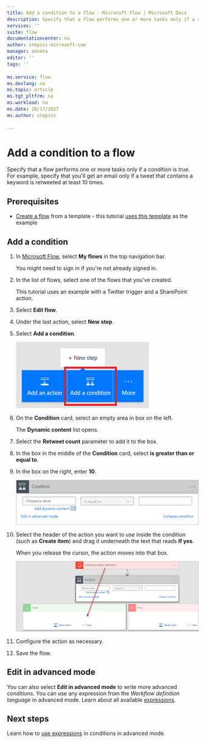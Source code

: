 ```yaml
---
title: Add a condition to a flow - Microsoft Flow | Microsoft Docs
description: Specify that a flow performs one or more tasks only if a condition is true.
services: ''
suite: flow
documentationcenter: na
author: stepsic-microsoft-com
manager: anneta
editor: ''
tags: ''

ms.service: flow
ms.devlang: na
ms.topic: article
ms.tgt_pltfrm: na
ms.workload: na
ms.date: 10/17/2017
ms.author: stepsic

---
```

# Add a condition to a flow

Specify that a flow performs one or more tasks only if a condition is true. For example, specify that you'll get an email only if a tweet that contains a keyword is retweeted at least 10 times.

## Prerequisites

* [Create a flow](get-started-logic-template.md) from a template - this tutorial [uses this template](https://flow.microsoft.com/galleries/public/templates/e78571e5c70e4806a18eeacba5a897c8/) as the example

## Add a condition

1. In [Microsoft Flow](https://flow.microsoft.com), select **My flows** in the top navigation bar.

    You might need to sign in if you're not already signed in.

1. In the list of flows, select one of the flows that you've created.

    This tutorial uses an example with a Twitter trigger and a SharePoint action.

1. Select **Edit flow**.

1. Under the last action, select **New step**.

1. Select **Add a condition**.

    ![Condition button](./media/add-condition/add-condition.png)

1. On the **Condition** card, select an empty area in box on the left.

    The **Dynamic content** list opens.

1. Select the **Retweet count** parameter to add it to the box.

1. In the box in the middle of the **Condition** card, select **is greater than or equal to**.

1. In the box on the right, enter **10**.

    ![The OBJECT NAME box with a parameter in it](./media/add-condition/specify-condition.png)

1. Select the header of the action you want to use inside the condition (such as **Create item**) and drag it underneath the text that reads **If yes**.

    When you release the cursor, the action moves into that box.

    ![Drag action](./media/add-condition/drag-action.png)

1. Configure the action as necessary.

1. Save the flow.

## Edit in advanced mode

You can also select **Edit in advanced mode** to write more advanced conditions. You can use any expression from the *Workflow definition language* in advanced mode. Learn about all available [expressions](https://msdn.microsoft.com/library/azure/mt643789.aspx).

## Next steps

Learn how to [use expressions](use-expressions-in-conditions.md) in conditions in advanced mode.
